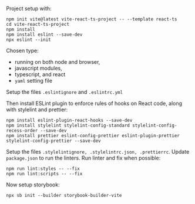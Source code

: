 Project setup with:

```
npm init vite@latest vite-react-ts-project -- --template react-ts
cd vite-react-ts-project
npm install
npm install eslint --save-dev
npx eslint --init
```

Chosen type:

- running on both node and browser,
- javascript modules,
- typescript, and react
- `yaml` setting file

Setup the files `.eslintignore` and `.eslintrc.yml`

Then install ESLint plugin to enforce rules of hooks on React code, along with stylelint and prettier:

```
npm install eslint-plugin-react-hooks --save-dev
npm install stylelint stylelint-config-standard stylelint-config-recess-order --save-dev
npm install prettier eslint-config-prettier eslint-plugin-prettier stylelint-config-prettier --save-dev
```

Setup the files `.stylelintignore, .stylelintrc.json, .prettierrc`. Update `package.json` to run the linters. Run linter and fix when possible:

```
npm run lint:styles -- --fix
npm run lint:scripts -- --fix
```

Now setup storybook:

```
npx sb init --builder storybook-builder-vite
```
